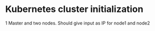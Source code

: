 # Kubernetes cluster initialization
1 Master and two nodes.
Should give input as IP for node1 and node2 

